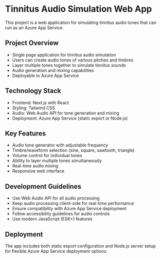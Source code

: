 # Tinnitus Audio Simulation Web App

This project is a web application for simulating tinnitus audio tones that can run as an Azure App Service.

## Project Overview
- Single page application for tinnitus audio simulation
- Users can create audio tones of various pitches and timbres
- Layer multiple tones together to simulate tinnitus sounds
- Audio generation and mixing capabilities
- Deployable to Azure App Service

## Technology Stack
- Frontend: Next.js with React
- Styling: Tailwind CSS
- Audio: Web Audio API for tone generation and mixing
- Deployment: Azure App Service (static export or Node.js)

## Key Features
- Audio tone generator with adjustable frequency
- Timbre/waveform selection (sine, square, sawtooth, triangle)
- Volume control for individual tones
- Ability to layer multiple tones simultaneously
- Real-time audio mixing
- Responsive web interface

## Development Guidelines
- Use Web Audio API for all audio processing
- Keep audio processing client-side for real-time performance
- Ensure compatibility with Azure App Service deployment
- Follow accessibility guidelines for audio controls
- Use modern JavaScript (ES6+) features

## Deployment
The app includes both static export configuration and Node.js server setup for flexible Azure App Service deployment options.
